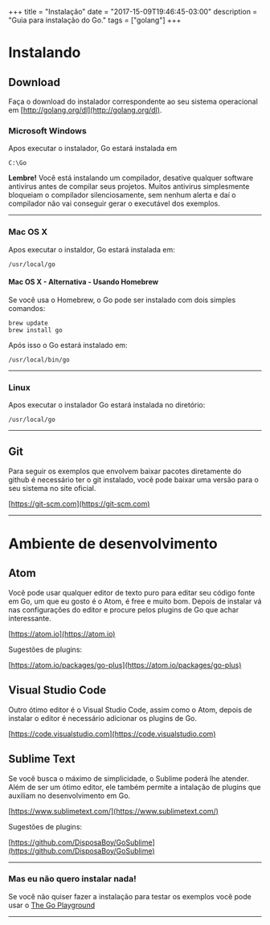 +++
title = "Instalação"
date = "2017-15-09T19:46:45-03:00"
description = "Guia para instalação do Go."
tags = ["golang"]
+++

# Instalando

## Download

Faça o download do instalador correspondente ao seu sistema operacional em  [http://golang.org/dl](http://golang.org/dl).

### Microsoft Windows

Apos executar o instalador, Go estará instalada em

```
C:\Go
```

**Lembre!** Você está instalando um compilador, desative qualquer software antivirus antes de compilar seus projetos. Muitos antivirus simplesmente bloqueiam o compilador silenciosamente, sem nenhum alerta e daí o compilador não vai conseguir gerar o executável dos exemplos.

---
### Mac OS X

Apos executar o instaldor, Go estará instalada em:

```
/usr/local/go
```
#### Mac OS X - Alternativa - Usando Homebrew
Se você usa o Homebrew, o Go pode ser instalado com dois simples comandos:

```
brew update
brew install go
```

Após isso o Go estará instalado em:
```
/usr/local/bin/go
```

---
### Linux

Apos executar o instalador Go estará instalada no diretório:

```
/usr/local/go
```

---
## Git

Para seguir os exemplos que envolvem baixar pacotes diretamente do github é necessário ter o git instalado, você pode baixar uma versão para o seu sistema no site oficial.

[https://git-scm.com](https://git-scm.com)


---
# Ambiente de desenvolvimento

## Atom

Você pode usar qualquer editor de texto puro para editar seu código fonte em Go, um que eu gosto é o Atom, é free e muito bom. Depois de instalar vá nas configurações do editor e procure pelos plugins de Go que achar interessante.

[https://atom.io](https://atom.io)

Sugestões de plugins:

[https://atom.io/packages/go-plus](https://atom.io/packages/go-plus)

## Visual Studio Code

Outro ótimo editor é o Visual Studio Code, assim como o Atom, depois de instalar o editor é necessário adicionar os plugins de Go.

[https://code.visualstudio.com](https://code.visualstudio.com)

## Sublime Text

Se você busca o máximo de simplicidade, o Sublime poderá lhe atender. Além de ser um ótimo editor, ele também permite a intalação de plugins que auxiliam no desenvolvimento em Go.

[https://www.sublimetext.com/](https://www.sublimetext.com/)

Sugestões de plugins:

[https://github.com/DisposaBoy/GoSublime](https://github.com/DisposaBoy/GoSublime)

---
### Mas eu não quero instalar nada!

Se você não quiser fazer a instalação para testar os exemplos você pode usar o [The Go Playground](https://play.golang.org)

---